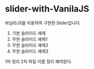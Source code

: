 # slider-with-VanilaJS

바닐라JS를 이용하여 구현한 Slider입니다.

1. 기본 슬라이드 예제
2. 무한 슬라이드 예제1
3. 무한 슬라이드 예제2
4. 무한 슬라이드 예제3

1차 정리
2차 파일 이름 정리 해야된다.
